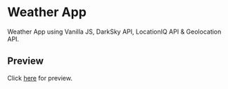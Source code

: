 # Weather App
Weather App using Vanilla JS, DarkSky API, LocationIQ API & Geolocation API.

## Preview
Click [here](https://somsubhra1.github.io/Weather-App/) for preview.
